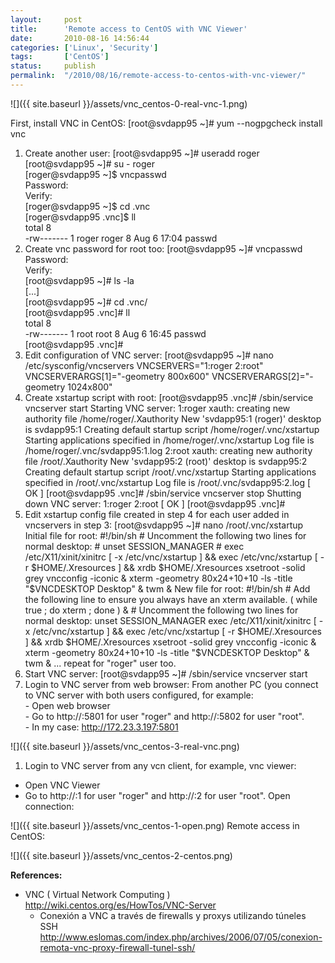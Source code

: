 ```yaml
---
layout:     post
title:      'Remote access to CentOS with VNC Viewer'
date:       2010-08-16 14:56:44
categories: ['Linux', 'Security']
tags:       ['CentOS']
status:     publish 
permalink:  "/2010/08/16/remote-access-to-centos-with-vnc-viewer/"
---
```

![]({{ site.baseurl }}/assets/vnc_centos-0-real-vnc-1.png)

<!-- more -->  
First, install VNC in CentOS:
    [root@svdapp95 ~]# yum  --nogpgcheck install vnc
  1. Create another user:
    [root@svdapp95 ~]# useradd roger  
    [root@svdapp95 ~]# su - roger  
    [roger@svdapp95 ~]$ vncpasswd  
    Password:  
    Verify:  
    [roger@svdapp95 ~]$ cd .vnc  
    [roger@svdapp95 .vnc]$ ll  
    total 8  
    -rw------- 1 roger roger 8 Aug  6 17:04 passwd
  1. Create vnc password for root too:
    [root@svdapp95 ~]# vncpasswd  
    Password:  
    Verify:  
    [root@svdapp95 ~]# ls -la  
    [...]  
    [root@svdapp95 ~]# cd .vnc/  
    [root@svdapp95 .vnc]# ll  
    total 8  
    -rw------- 1 root root 8 Aug  6 16:45 passwd  
    [root@svdapp95 .vnc]#
  1. Edit configuration of VNC server:
    [root@svdapp95 ~]# nano /etc/sysconfig/vncservers
    VNCSERVERS="1:roger 2:root"
    VNCSERVERARGS[1]="-geometry 800x600"
    VNCSERVERARGS[2]="-geometry 1024x800"
  1. Create xstartup script with root:
    [root@svdapp95 .vnc]# /sbin/service vncserver start
    Starting VNC server: 1:roger xauth:  creating new authority file /home/roger/.Xauthority
    New 'svdapp95:1 (roger)' desktop is svdapp95:1
    Creating default startup script /home/roger/.vnc/xstartup
    Starting applications specified in /home/roger/.vnc/xstartup
    Log file is /home/roger/.vnc/svdapp95:1.log
    2:root xauth:  creating new authority file /root/.Xauthority
    New 'svdapp95:2 (root)' desktop is svdapp95:2
    Creating default startup script /root/.vnc/xstartup
    Starting applications specified in /root/.vnc/xstartup
    Log file is /root/.vnc/svdapp95:2.log
                                                               [  OK  ]
    [root@svdapp95 .vnc]# /sbin/service vncserver stop
    Shutting down VNC server: 1:roger 2:root                   [  OK  ]
    [root@svdapp95 .vnc]#
  1. Edit xstartup config file created in step 4 for each user added in vncservers in step 3:
    [root@svdapp95 ~]# nano /root/.vnc/xstartup
Initial file for root:
    #!/bin/sh
    # Uncomment the following two lines for normal desktop:
    # unset SESSION_MANAGER
    # exec /etc/X11/xinit/xinitrc
    [ -x /etc/vnc/xstartup ] && exec /etc/vnc/xstartup
    [ -r $HOME/.Xresources ] && xrdb $HOME/.Xresources
    xsetroot -solid grey
    vncconfig -iconic &
    xterm -geometry 80x24+10+10 -ls -title "$VNCDESKTOP Desktop" &
    twm &
New file for root:
    #!/bin/sh
    # Add the following line to ensure you always have an xterm available.
    ( while true ; do xterm ; done ) &
    # Uncomment the following two lines for normal desktop:
    unset SESSION_MANAGER
    exec /etc/X11/xinit/xinitrc
    [ -x /etc/vnc/xstartup ] && exec /etc/vnc/xstartup
    [ -r $HOME/.Xresources ] && xrdb $HOME/.Xresources
    xsetroot -solid grey
    vncconfig -iconic &
    xterm -geometry 80x24+10+10 -ls -title "$VNCDESKTOP Desktop" &
    twm &
... repeat for "roger" user too.
  1. Start VNC server:
    [root@svdapp95 ~]# /sbin/service vncserver start
  1. Login to VNC server from web browser:
From another PC (you connect to VNC server with both users configured, for example:  
\- Open web browser  
\- Go to http://<ip-vncserver>:5801 for user "roger" and http://<ip-vncserver>:5802 for user "root".  
\- In my case: http://172.23.3.197:5801

![]({{ site.baseurl }}/assets/vnc_centos-3-real-vnc.png)
  1. Login to VNC server from any vcn client, for example, vnc viewer:
  * Open VNC Viewer
  * Go to http://<ip-vncserver>:1 for user "roger" and http://<ip-vncserver>:2 for user "root".
Open connection:  

![]({{ site.baseurl }}/assets/vnc_centos-1-open.png)
Remote access in CentOS:  

![]({{ site.baseurl }}/assets/vnc_centos-2-centos.png)

**References:**

* VNC ( Virtual Network Computing )  
http://wiki.centos.org/es/HowTos/VNC-Server
  * Conexión a VNC a través de firewalls y proxys utilizando túneles SSH  
http://www.eslomas.com/index.php/archives/2006/07/05/conexion-remota-vnc-proxy-firewall-tunel-ssh/
